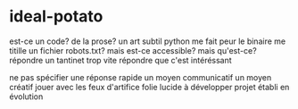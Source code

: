 # ideal-potato

est-ce un code?
de la prose?
un art subtil
python me fait peur
le binaire me titille
un fichier robots.txt?
mais est-ce accessible?
mais qu'est-ce? 
répondre un tantinet trop vite
répondre que c'est intéréssant

ne pas spécifier
une réponse rapide
un moyen communicatif
un moyen créatif
jouer avec les feux d'artifice
folie lucide à développer
projet établi
en évolution


